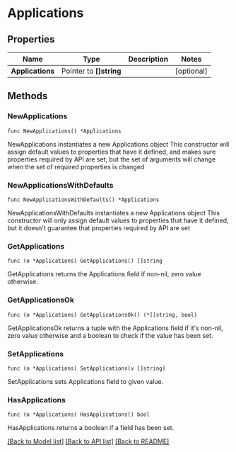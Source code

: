 # Applications

## Properties

Name | Type | Description | Notes
------------ | ------------- | ------------- | -------------
**Applications** | Pointer to **[]string** |  | [optional] 

## Methods

### NewApplications

`func NewApplications() *Applications`

NewApplications instantiates a new Applications object
This constructor will assign default values to properties that have it defined,
and makes sure properties required by API are set, but the set of arguments
will change when the set of required properties is changed

### NewApplicationsWithDefaults

`func NewApplicationsWithDefaults() *Applications`

NewApplicationsWithDefaults instantiates a new Applications object
This constructor will only assign default values to properties that have it defined,
but it doesn't guarantee that properties required by API are set

### GetApplications

`func (o *Applications) GetApplications() []string`

GetApplications returns the Applications field if non-nil, zero value otherwise.

### GetApplicationsOk

`func (o *Applications) GetApplicationsOk() (*[]string, bool)`

GetApplicationsOk returns a tuple with the Applications field if it's non-nil, zero value otherwise
and a boolean to check if the value has been set.

### SetApplications

`func (o *Applications) SetApplications(v []string)`

SetApplications sets Applications field to given value.

### HasApplications

`func (o *Applications) HasApplications() bool`

HasApplications returns a boolean if a field has been set.


[[Back to Model list]](../README.md#documentation-for-models) [[Back to API list]](../README.md#documentation-for-api-endpoints) [[Back to README]](../README.md)


